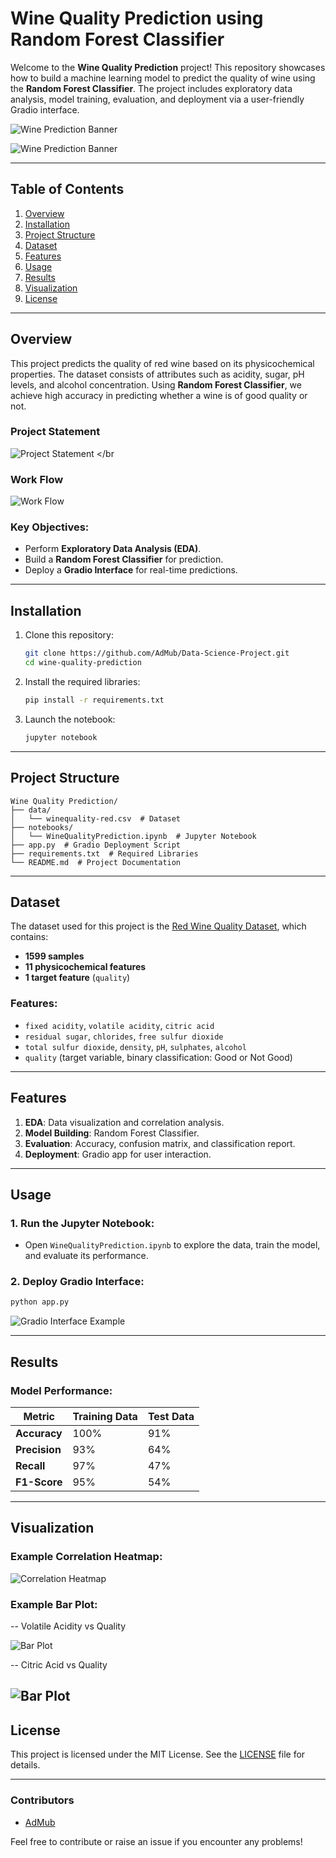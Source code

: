 
# Wine Quality Prediction using Random Forest Classifier

Welcome to the **Wine Quality Prediction** project! This repository showcases how to build a machine learning model to predict the quality of wine using the **Random Forest Classifier**. The project includes exploratory data analysis, model training, evaluation, and deployment via a user-friendly Gradio interface.

![Wine Prediction Banner](https://github.com/user-attachments/assets/acc8bacb-c9ec-43e8-91a9-3f9376464a8b)
</br>


![Wine Prediction Banner](https://github.com/user-attachments/assets/e31f11fe-29d7-4848-92dc-994790cb11e8)
</br>

---

## Table of Contents

1. [Overview](#overview)
2. [Installation](#installation)
3. [Project Structure](#project-structure)
4. [Dataset](#dataset)
5. [Features](#features)
6. [Usage](#usage)
7. [Results](#results)
8. [Visualization](#visualization)
9. [License](#license)

---

## Overview

This project predicts the quality of red wine based on its physicochemical properties. The dataset consists of attributes such as acidity, sugar, pH levels, and alcohol concentration. Using **Random Forest Classifier**, we achieve high accuracy in predicting whether a wine is of good quality or not.

### Project Statement

![Project Statement](https://github.com/user-attachments/assets/e5dc1ebf-fcc9-44a4-8867-ec6abab0e9c0)
</br


### Work Flow

![Work Flow](https://github.com/user-attachments/assets/997ec794-d8b7-4ea0-8440-7594360aca77)
</br>



### Key Objectives:
- Perform **Exploratory Data Analysis (EDA)**.
- Build a **Random Forest Classifier** for prediction.
- Deploy a **Gradio Interface** for real-time predictions.

---

## Installation

1. Clone this repository:
   ```bash
   git clone https://github.com/AdMub/Data-Science-Project.git
   cd wine-quality-prediction
   ```
2. Install the required libraries:
   ```bash
   pip install -r requirements.txt
   ```
3. Launch the notebook:
   ```bash
   jupyter notebook
   ```

---

## Project Structure

```
Wine Quality Prediction/
├── data/
│   └── winequality-red.csv  # Dataset
├── notebooks/
│   └── WineQualityPrediction.ipynb  # Jupyter Notebook
├── app.py  # Gradio Deployment Script
├── requirements.txt  # Required Libraries
└── README.md  # Project Documentation
```

---

## Dataset

The dataset used for this project is the [Red Wine Quality Dataset](https://archive.ics.uci.edu/ml/datasets/Wine+Quality), which contains:

- **1599 samples**
- **11 physicochemical features**
- **1 target feature** (`quality`)

### Features:
- `fixed acidity`, `volatile acidity`, `citric acid`
- `residual sugar`, `chlorides`, `free sulfur dioxide`
- `total sulfur dioxide`, `density`, `pH`, `sulphates`, `alcohol`
- `quality` (target variable, binary classification: Good or Not Good)

---

## Features

1. **EDA**: Data visualization and correlation analysis.
2. **Model Building**: Random Forest Classifier.
3. **Evaluation**: Accuracy, confusion matrix, and classification report.
4. **Deployment**: Gradio app for user interaction.

---

## Usage

### 1. Run the Jupyter Notebook:
- Open `WineQualityPrediction.ipynb` to explore the data, train the model, and evaluate its performance.

### 2. Deploy Gradio Interface:
   ```bash
   python app.py
   ```
   ![Gradio Interface Example](https://github.com/user-attachments/assets/788fb7ae-ceb1-442d-a97d-68952e599617)


---

## Results

### Model Performance:
| Metric            | Training Data | Test Data |
|-------------------|---------------|-----------|
| **Accuracy**      | 100%          | 91%       |
| **Precision**     | 93%           | 64%       |
| **Recall**        | 97%           | 47%       |
| **F1-Score**      | 95%           | 54%       |

---

## Visualization

### Example Correlation Heatmap:
![Correlation Heatmap](https://github.com/user-attachments/assets/f1eaa9bc-6378-408e-86fc-016e3a21bf43)
</br>

### Example Bar Plot:

-- Volatile Acidity vs Quality

![Bar Plot](https://github.com/user-attachments/assets/663f86e7-98b3-43b6-844f-8d1b25a76eff)
</br>

-- Citric Acid vs Quality

![Bar Plot](https://github.com/user-attachments/assets/fe8a22ed-bc35-4dd0-8193-aac1c31f8cfc)
</br>
---

## License

This project is licensed under the MIT License. See the [LICENSE](LICENSE) file for details.

---

### Contributors

- [AdMub](https://github.com/AdMub)

Feel free to contribute or raise an issue if you encounter any problems!
